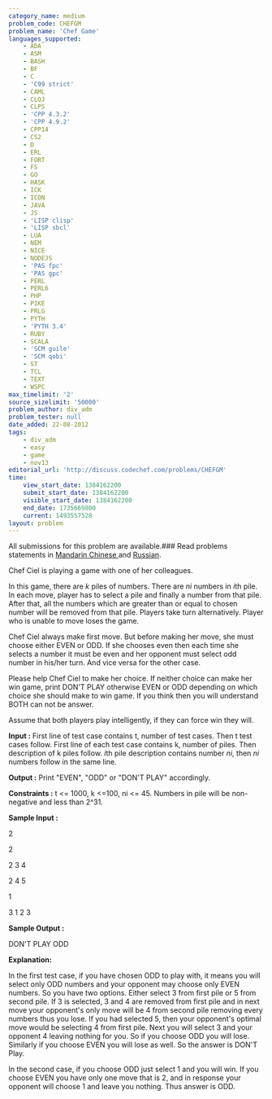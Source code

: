 ```yaml
---
category_name: medium
problem_code: CHEFGM
problem_name: 'Chef Game'
languages_supported:
    - ADA
    - ASM
    - BASH
    - BF
    - C
    - 'C99 strict'
    - CAML
    - CLOJ
    - CLPS
    - 'CPP 4.3.2'
    - 'CPP 4.9.2'
    - CPP14
    - CS2
    - D
    - ERL
    - FORT
    - FS
    - GO
    - HASK
    - ICK
    - ICON
    - JAVA
    - JS
    - 'LISP clisp'
    - 'LISP sbcl'
    - LUA
    - NEM
    - NICE
    - NODEJS
    - 'PAS fpc'
    - 'PAS gpc'
    - PERL
    - PERL6
    - PHP
    - PIKE
    - PRLG
    - PYTH
    - 'PYTH 3.4'
    - RUBY
    - SCALA
    - 'SCM guile'
    - 'SCM qobi'
    - ST
    - TCL
    - TEXT
    - WSPC
max_timelimit: '2'
source_sizelimit: '50000'
problem_author: div_adm
problem_tester: null
date_added: 22-08-2012
tags:
    - div_adm
    - easy
    - game
    - nov13
editorial_url: 'http://discuss.codechef.com/problems/CHEFGM'
time:
    view_start_date: 1384162200
    submit_start_date: 1384162200
    visible_start_date: 1384162200
    end_date: 1735669800
    current: 1493557528
layout: problem
---
```

All submissions for this problem are available.###  Read problems statements in [ Mandarin Chinese ](http://www.codechef.com/download/translated/NOV13/mandarin/CHEFGM.pdf) and [ Russian](http://www.codechef.com/download/translated/NOV13/russian/CHEFGM.PDF).

Chef Ciel is playing a game with one of her colleagues.

 In this game, there are *k* piles of numbers. There are *ni* numbers in *i*th pile. In each move, player has to select a pile and finally a number from that pile. After that, all the numbers which are greater than or equal to chosen number will be removed from that pile. Players take turn alternatively. Player who is unable to move loses the game.

Chef Ciel always make first move. But before making her move, she must choose either EVEN or ODD. If she chooses even then each time she selects a number it must be even and her opponent must select odd number in his/her turn. And vice versa for the other case.

Please help Chef Ciel to make her choice. If neither choice can make her win game, print DON'T PLAY otherwise EVEN or ODD depending on which choice she should make to win game. If you think then you will understand BOTH can not be answer.

Assume that both players play intelligently, if they can force win they will.

 **Input :** 
 First line of test case contains t, number of test cases.
 Then t test cases follow. First line of each test case contains k, number of piles. 
 Then description of k piles follow. *i*th pile description contains number *ni*, then *ni* numbers follow in the same line.

**Output :** 
 Print "EVEN", "ODD" or "DON'T PLAY" accordingly.

**Constraints :**  t <= 1000, k <=100, ni <= 45. Numbers in pile will be non-negative and less than 2^31.

**Sample Input :**

2

2 

2 3 4

2 4 5

1

3 1 2 3

**Sample Output :**

DON'T PLAY
ODD

**Explanation:**

In the first test case, if you have chosen ODD to play with, it means you will select only ODD numbers and your opponent may choose only EVEN numbers. So you have two options. Either select 3 from first pile or 5 from second pile. If 3 is selected, 3 and 4 are removed from first pile and in next move your opponent's only move will be 4 from second pile removing every numbers thus you lose. If you had selected 5, then your opponent's optimal move would be selecting 4 from first pile. Next you will select 3 and your opponent 4 leaving nothing for you. So if you choose ODD you will lose. Similarly if you choose EVEN you will lose as well. So the answer is DON'T Play.

In the second case, if you choose ODD just select 1 and you will win. If you choose EVEN you have only one move that is 2, and in response your opponent will choose 1 and leave you nothing. Thus answer is ODD.
